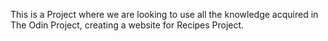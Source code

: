 This is a Project where we are looking to use all the knowledge acquired in The Odin Project, creating a website for Recipes Project.
